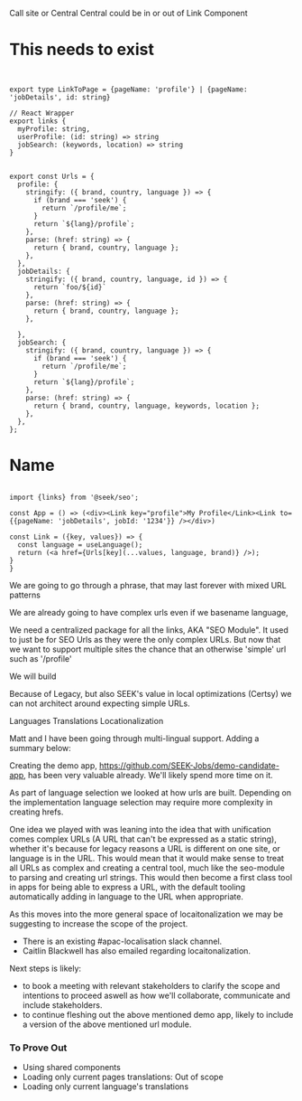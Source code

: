 Call site or Central
Central could be in or out of Link Component

# This needs to exist

```tsx


export type LinkToPage = {pageName: 'profile'} | {pageName: 'jobDetails', id: string}

// React Wrapper
export links {
  myProfile: string,
  userProfile: (id: string) => string
  jobSearch: (keywords, location) => string
}


export const Urls = {
  profile: {
    stringify: ({ brand, country, language }) => {
      if (brand === 'seek') {
        return `/profile/me`;
      }
      return `${lang}/profile`;
    },
    parse: (href: string) => {
      return { brand, country, language };
    },
  },
  jobDetails: {
    stringify: ({ brand, country, language, id }) => {
      return `foo/${id}`
    },
    parse: (href: string) => {
      return { brand, country, language };
    },

  },
  jobSearch: {
    stringify: ({ brand, country, language }) => {
      if (brand === 'seek') {
        return `/profile/me`;
      }
      return `${lang}/profile`;
    },
    parse: (href: string) => {
      return { brand, country, language, keywords, location };
    },
  },
};
```

# Name

```tsx

import {links} from '@seek/seo';

const App = () => (<div><Link key="profile">My Profile</Link><Link to={{pageName: 'jobDetails', jobId: '1234'}} /></div>)

const Link = ({key, values}) => {
  const language = useLanguage();
  return (<a href={Urls[key](...values, language, brand)} />);
}
}

```

We are going to go through a phrase, that may last forever with mixed URL patterns

We are already going to have complex urls even if we basename language,

We need a centralized package for all the links, AKA "SEO Module".
It used to just be for SEO Urls as they were the only complex URLs.
But now that we want to support multiple sites the chance that an otherwise 'simple' url such as '/profile'

We will build

Because of Legacy, but also SEEK's value in local optimizations (Certsy) we can not architect around expecting simple URLs.

Languages
Translations
Locationalization

Matt and I have been going through multi-lingual support. Adding a summary below:

Creating the demo app, https://github.com/SEEK-Jobs/demo-candidate-app, has been very valuable already. We'll likely spend more time on it.

As part of language selection we looked at how urls are built. Depending on the implementation language selection may require more complexity in creating hrefs.

One idea we played with was leaning into the idea that with unification comes complex URLs (A URL that can't be expressed as a static string), whether it's because for legacy reasons a URL is different on one site, or language is in the URL. This would mean that it would make sense to treat all URLs as complex and creating a central tool, much like the seo-module to parsing and creating url strings. This would then become a first class tool in apps for being able to express a URL, with the default tooling automatically adding in language to the URL when appropriate.

As this moves into the more general space of locaitonalization we may be suggesting to increase the scope of the project.

- There is an existing #apac-localisation slack channel.
- Caitlin Blackwell has also emailed regarding locaitonalization.

Next steps is likely:

- to book a meeting with relevant stakeholders to clarify the scope and intentions to proceed aswell as how we'll collaborate, communicate and include stakeholders.
- to continue fleshing out the above mentioned demo app, likely to include a version of the above mentioned url module.

### To Prove Out

- Using shared components
- Loading only current pages translations: Out of scope
- Loading only current language's translations
